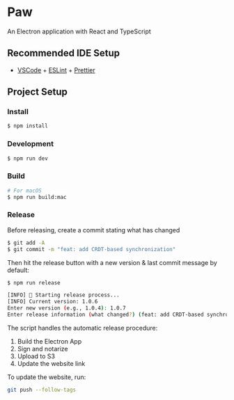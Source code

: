 # Paw

An Electron application with React and TypeScript

## Recommended IDE Setup

- [VSCode](https://code.visualstudio.com/) + [ESLint](https://marketplace.visualstudio.com/items?itemName=dbaeumer.vscode-eslint) + [Prettier](https://marketplace.visualstudio.com/items?itemName=esbenp.prettier-vscode)

## Project Setup

### Install

```bash
$ npm install
```

### Development

```bash
$ npm run dev
```

### Build

```bash
# For macOS
$ npm run build:mac
```

### Release

Before releasing, create a commit stating what has changed

```bash
$ git add -A
$ git commit -m "feat: add CRDT-based synchronization"
```

Then hit the release button with a new version & last commit message by default:

```bash
$ npm run release

[INFO] 🚀 Starting release process...
[INFO] Current version: 1.0.6
Enter new version (e.g., 1.0.4): 1.0.7
Enter release information (what changed?) (feat: add CRDT-based synchronization):
```

The script handles the automatic release procedure:

1. Build the Electron App
2. Sign and notarize
3. Upload to S3
4. Update the website link

To update the website, run:

```bash
git push --follow-tags
```
